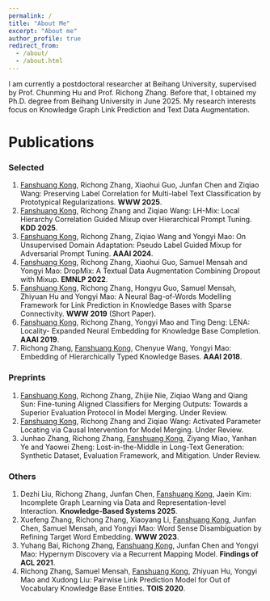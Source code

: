 ```yaml
---
permalink: /
title: "About Me"
excerpt: "About me"
author_profile: true
redirect_from: 
  - /about/
  - /about.html
---
```



I am currently a postdoctoral researcher at Beihang University, supervised by Prof. Chunming Hu and Prof. Richong Zhang. Before that, I obtained my Ph.D. degree from Beihang University in June 2025. My research interests focus on Knowledge Graph Link Prediction and Text Data Augmentation.

Publications
======
### Selected

1. <u>Fanshuang Kong</u>, Richong Zhang, Xiaohui Guo, Junfan Chen and Ziqiao Wang: Preserving Label Correlation for Multi-label Text Classification by Prototypical Regularizations. **WWW 2025**.
2. <u>Fanshuang Kong</u>, Richong Zhang and Ziqiao Wang: LH-Mix: Local Hierarchy Correlation Guided Mixup over Hierarchical Prompt Tuning. **KDD 2025**.
3. <u>Fanshuang Kong</u>, Richong Zhang, Ziqiao Wang and Yongyi Mao: On Unsupervised Domain Adaptation: Pseudo Label Guided Mixup for Adversarial Prompt Tuning. **AAAI 2024**.
4. <u>Fanshuang Kong</u>, Richong Zhang, Xiaohui Guo, Samuel Mensah and Yongyi Mao: DropMix: A Textual Data Augmentation Combining Dropout with Mixup. **EMNLP 2022**.
5. <u>Fanshuang Kong</u>, Richong Zhang, Hongyu Guo, Samuel Mensah, Zhiyuan Hu and Yongyi Mao: A Neural Bag-of-Words Modelling Framework for Link Prediction in Knowledge Bases with Sparse Connectivity. **WWW 2019** (Short Paper).
6. <u>Fanshuang Kong</u>, Richong Zhang, Yongyi Mao and Ting Deng: LENA: Locality- Expanded Neural Embedding for Knowledge Base Completion. **AAAI 2019**.
7. Richong Zhang, <u>Fanshuang Kong</u>, Chenyue Wang, Yongyi Mao: Embedding of Hierarchically Typed Knowledge Bases. **AAAI 2018**.

### Preprints

1. <u>Fanshuang Kong</u>, Richong Zhang, Zhijie Nie, Ziqiao Wang and Qiang Sun: Fine-tuning Aligned Classifiers for Merging Outputs: Towards a Superior Evaluation Protocol in Model Merging. Under Review.
2. <u>Fanshuang Kong</u>, Richong Zhang and Ziqiao Wang: Activated Parameter Locating via Causal Intervention for Model Merging. Under Review.
3. Junhao Zhang, Richong Zhang, <u>Fanshuang Kong</u>, Ziyang Miao, Yanhan Ye and Yaowei Zheng: Lost-in-the-Middle in Long-Text Generation: Synthetic Dataset, Evaluation Framework, and Mitigation. Under Review.

### Others

1. Dezhi Liu, Richong Zhang, Junfan Chen, <u>Fanshuang Kong</u>, Jaein Kim: Incomplete Graph Learning via Data and Representation-level Interaction. **Knowledge-Based Systems 2025**.
2. Xuefeng Zhang, Richong Zhang, Xiaoyang Li, <u>Fanshuang Kong</u>, Junfan Chen, Samuel Mensah, and Yongyi Mao: Word Sense Disambiguation by Refining Target Word Embedding. **WWW 2023**.
3. Yuhang Bai, Richong Zhang, <u>Fanshuang Kong</u>, Junfan Chen and Yongyi Mao: Hypernym Discovery via a Recurrent Mapping Model. **Findings of ACL 2021**.
4. Richong Zhang, Samuel Mensah, <u>Fanshuang Kong</u>, Zhiyuan Hu, Yongyi Mao and Xudong Liu: Pairwise Link Prediction Model for Out of Vocabulary Knowledge Base Entities. **TOIS 2020**.


<!--
Honors
======
- 2024, National Scholarship
- 2021, Outstanding Freshman Scholarship of Beihang University
- 2019, Outstanding Graduates of Beijing
- 2019, Excellent Master Thesis of Beihang University
- 2018, National Scholarship
- 2013, National Scholarship
-->


